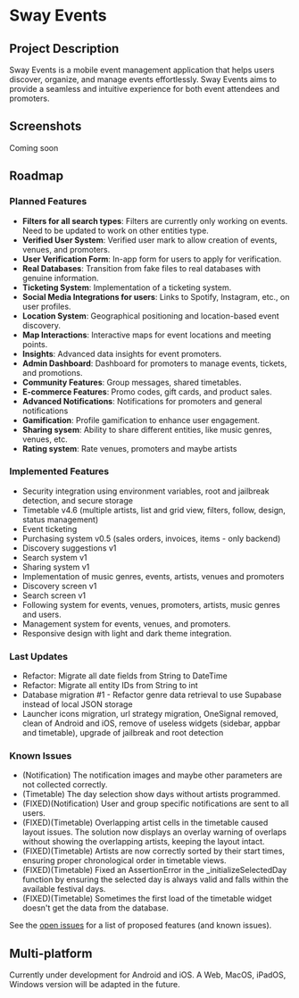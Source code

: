# Sway Events

## Project Description
Sway Events is a mobile event management application that helps users discover, organize, and manage events effortlessly. Sway Events aims to provide a seamless and intuitive experience for both event attendees and promoters.

## Screenshots
Coming soon

## Roadmap

### Planned Features
* **Filters for all search types**: Filters are currently only working on events. Need to be updated to work on other entities type.
* **Verified User System**: Verified user mark to allow creation of events, venues, and promoters.
* **User Verification Form**: In-app form for users to apply for verification.
* **Real Databases**: Transition from fake files to real databases with genuine information.
* **Ticketing System**: Implementation of a ticketing system.
* **Social Media Integrations for users**: Links to Spotify, Instagram, etc., on user profiles.
* **Location System**: Geographical positioning and location-based event discovery.
* **Map Interactions**: Interactive maps for event locations and meeting points.
* **Insights**: Advanced data insights for event promoters.
* **Admin Dashboard**: Dashboard for promoters to manage events, tickets, and promotions.
* **Community Features**: Group messages, shared timetables.
* **E-commerce Features**: Promo codes, gift cards, and product sales.
* **Advanced Notifications**: Notifications for promoters and general notifications
* **Gamification**: Profile gamification to enhance user engagement.
* **Sharing sysem**: Ability to share different entities, like music genres, venues, etc.
* **Rating system**: Rate venues, promoters and maybe artists

### Implemented Features
* Security integration using environment variables, root and jailbreak detection, and secure storage
* Timetable v4.6 (multiple artists, list and grid view, filters, follow, design, status management)
* Event ticketing
* Purchasing system v0.5 (sales orders, invoices, items - only backend)
* Discovery suggestions v1
* Search system v1
* Sharing system v1
* Implementation of music genres, events, artists, venues and promoters
* Discovery screen v1
* Search screen v1
* Following system for events, venues, promoters, artists, music genres and users.
* Management system for events, venues, and promoters.
* Responsive design with light and dark theme integration.

### Last Updates
* Refactor: Migrate all date fields from String to DateTime
* Refactor: Migrate all entity IDs from String to int
* Database migration #1 - Refactor genre data retrieval to use Supabase instead of local JSON storage
* Launcher icons migration, url strategy migration, OneSignal removed, clean of Android and iOS, remove of useless widgets (sidebar, appbar and timetable), upgrade of jailbreak and root detection

### Known Issues
* (Notification) The notification images and maybe other parameters are not collected correctly.
* (Timetable) The day selection show days without artists programmed.
* (FIXED)(Notification) User and group specific notifications are sent to all users.
* (FIXED)(Timetable) Overlapping artist cells in the timetable caused layout issues. The solution now displays an overlay warning of overlaps without showing the overlapping artists, keeping the layout intact.
* (FIXED)(Timetable) Artists are now correctly sorted by their start times, ensuring proper chronological order in timetable views.
* (FIXED)(Timetable) Fixed an AssertionError in the _initializeSelectedDay function by ensuring the selected day is always valid and falls within the available festival days.
* (FIXED)(Timetable) Sometimes the first load of the timetable widget doesn't get the data from the database.

See the [open issues](https://github.com/Sway/Sway-Events/issues) for a list of proposed features (and known issues).

## Multi-platform
Currently under development for Android and iOS. A Web, MacOS, iPadOS, Windows version will be adapted in the future.
